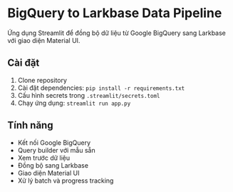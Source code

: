 # BigQuery to Larkbase Data Pipeline

Ứng dụng Streamlit để đồng bộ dữ liệu từ Google BigQuery sang Larkbase với giao diện Material UI.

## Cài đặt

1. Clone repository
2. Cài đặt dependencies: `pip install -r requirements.txt`
3. Cấu hình secrets trong `.streamlit/secrets.toml`
4. Chạy ứng dụng: `streamlit run app.py`

## Tính năng

- Kết nối Google BigQuery
- Query builder với mẫu sẵn
- Xem trước dữ liệu
- Đồng bộ sang Larkbase
- Giao diện Material UI
- Xử lý batch và progress tracking
